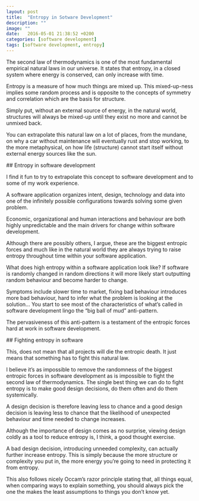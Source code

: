 ```yaml
---
layout: post
title:  "Entropy in Sotware Development"
description: ""
image: ""
date:   2016-05-01 21:38:52 +0200
categories: [software development]
tags: [software development, entropy]
---
```


The second law of thermodynamics is one of the most fundamental empirical natural laws in our universe. It states that entropy, in a closed system where energy is conserved, can only increase with time.

Entropy is a measure of how much things are mixed up. This mixed-up-ness implies some random process and is opposite to the concepts of symmetry and correlation which are the basis for structure.

Simply put, without an external source of energy, in the natural world, structures will always be mixed-up until they exist no more and cannot be unmixed back.

You can extrapolate this natural law on a lot of places, from the mundane, on why a car without maintenance will eventually rust and stop working, to the more metaphysical, on how life (structure) cannot start itself without external energy sources like the sun.

## Entropy in software development

I find it fun to try to extrapolate this concept to software development and to some of my work experience.

A software application organizes intent, design, technology and data into one of the infinitely possible configurations towards solving some given problem.

Economic, organizational and human interactions and behaviour are both highly unpredictable and the main drivers for change within software development.

Although there are possibly others, I argue, these are the biggest entropic forces and much like in the natural world they are always trying to raise entropy throughout time within your software application.

What does high entropy within a software application look like? If software is randomly changed in random directions it will more likely start outputting random behaviour and become harder to change.

Symptoms include slower time to market, fixing bad behaviour introduces more bad behaviour, hard to infer what the problem is looking at the solution… You start to see most of the characteristics of what’s called in software development lingo the “big ball of mud” anti-pattern.

The pervasiveness of this anti-pattern is a testament of the entropic forces hard at work in software development.

## Fighting entropy in software

This, does not mean that all projects will die the entropic death. It just means that something has to fight this natural law.

I believe it’s as impossible to remove the randomness of the biggest entropic forces in software development as is impossible to fight the second law of thermodynamics. The single best thing we can do to fight entropy is to make good design decisions, do them often and do them systemically.

A design decision is therefore leaving less to chance and a good design decision is leaving less to chance that the likelihood of unexpected behaviour and time needed to change increases.

Although the importance of design comes as no surprise, viewing design coldly as a tool to reduce entropy is, I think, a good thought exercise.

A bad design decision, introducing unneeded complexity, can actually further increase entropy. This is simply because the more structure or complexity you put in, the more energy you’re going to need in protecting it from entropy.

This also follows nicely Occam’s razor principle stating that, all things equal, when comparing ways to explain something, you should always pick the one the makes the least assumptions to things you don’t know yet.
